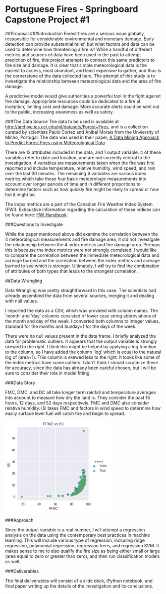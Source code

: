 # Portuguese Fires - Springboard Capstone Project #1
##Proposal
###Introduction
Forest fires are a serious issue globally, responsible for considerable environmental and monetary damage. Early detection can provide substantial relief, but what factors and data can be used to determine how threatening a fire is? While a handful of different metrics and sources of data have been used in the past to attempt prediction of fire, this project attempts to connect this same predictors to fire size and damage.  It is clear that simple meteorological data is the easiest to access, most abundant, and least expensive to gather, and thus is the cornerstone of the data collected here. The attempt of this study is to investigate the relationship between meteorological data and the area of fire damage.

A predictive model would give authorities a powerful tool in the fight against fire damage. Appropriate resources could be dedicated to a fire at inception, limiting cost and damage. More accurate alerts could be sent out to the public, increasing awareness as well as safety.

###The Data Source
The data to be used is available at http://archive.ics.uci.edu/ml/datasets/Forest+Fires, and is a collection curated by scientists Paulo Cortez and Anibal Morais from the Unviersity of Minho, Portugal. The data was used in their paper, [A Data Mining Approach to Predict Forest Fires using Meteorological Data](http://www3.dsi.uminho.pt/pcortez/fires.pdf).

There are 12 attributes included in the data, and 1 output variable. 4 of these variables refer to date and location, and are not currently central to the investigation. 4 variables are measurements taken when the fire was first reported and include temperature, relative humidity, wind speed, and rain over the last 30 minutes. The remaining 4 variables are various index metrics which take those four basic meteorologic measurements into account over longer periods of time and in different proportions to determine factors such as how quickly fire might be likely to spread or how hot it might be.

The index metrics are a part of the Canadian Fire Weather Index System (FWI). Exhaustive information regarding the calculation of these indices can be found here: [FWI Handbook](https://www.frames.gov/files/6014/1576/1411/FWI-history.pdf).

###Questions to Investigate

While the paper mentioned above did examine the correlation between the 4 meteorological measurements and fire damage area, it did not investigate the relationship between the 4 index metrics and fire damage area. Perhaps this is because the index metrics were not strongly correlated. I would like to compare the correlation between the immediate meteorological data and acreage burned and the correlation between the index metrics and acreage burned to see which is stronger. Ultimately, I will try to find the combination of attributes of both types that leads to the strongest correlation.

##Data Wrangling

Data Wrangling was pretty straightforward in this case. The scientists had already assembled the data from several sources, merging it and dealing with null values.

I imported the data as a CSV, which was provided with column names. The 'month' and 'day' columns consisted of lower case string abbreviations of the month and day of the week. I converted both columns to integer values, standard for the months and Sunday=1 for the days of the week.

There were no null values present in the data frame. I briefly analyzed the data for problematic outliers. It appears that the output variable is strongly skewed to the right. I think this might be helped by applying a log function to the column, so I have added the column 'log' which is equal to the natural log of (area+1). This column is skewed less to the right. It looks like some of the index metrics have some outliers. I don't think I should scrutinize these for accuracy, since the data has already been careful chosen, but I will be sure to consider their role in model fitting.

###Data Story

FMC, DMC, and DC all take longer term rainfall and temperature averages into account to measure how dry the land is. They consider the past 16 hours, 12 days, and 52 days respectively. FMC and DMC also consider relative humidity. ISI takes FMC and factors in wind speed to determine how easily surface level fuel will catch fire and begin to spread.


![FFMC vs ISI](https://github.com/davidjwatts/portuguese_fires/blob/master/images/FFMCvsISI.png "Logo Title Text 1")

###Approach

Since the output variable is a real number, I will attempt a regression analysis on the data using the contemporary best practices in machine learning. This will include various type of regression, including ridge regression, polynomial regression, regression trees, and regression SVM. It makes sense to me to also qualify the fire size as being either small or large (area equal to zero or greater than zero), and then run classification models as well.

###Deliverables

The final deliverables will consist of a slide deck, iPython notebook, and final paper writing up the details of the investigation and its conclusions.
